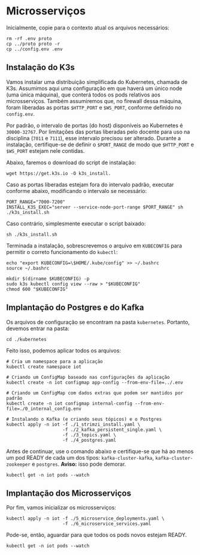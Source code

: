 # Microsserviços

Inicialmente, copie para o contexto atual os arquivos necessários:

```shell
rm -rf .env proto
cp ../proto proto -r
cp ../config.env .env
```

## Instalação do K3s

Vamos instalar uma distribuição simplificada do Kubernetes, chamada de K3s. Assumimos aqui uma configuração em que haverá um único node (uma única máquina), que conterá todos os pods relativos aos microsserviços. Também assumiremos que, no firewall dessa máquina, foram liberadas as portas `$HTTP_PORT` e `$WS_PORT`, conforme definido no `config.env`.

Por padrão, o intervalo de portas (do host) disponíveis ao Kubernetes é `30000-32767`. Por limitações das portas liberadas pelo docente para uso na disciplina (`7011` e `7111`), esse intervalo precisou ser alterado. Durante a instalação, certifique-se de definir o `$PORT_RANGE` de modo que `$HTTP_PORT` e `$WS_PORT` estejam nele contidas.

Abaixo, faremos o download do script de instalação:

```shell
wget https://get.k3s.io -O k3s_install.
```

Caso as portas liberadas estejam fora do intervalo padrão, executar conforme abaixo, modificando o intervalo se necessário:

```shell
PORT_RANGE="7000-7200"
INSTALL_K3S_EXEC="server --service-node-port-range $PORT_RANGE" sh ./k3s_install.sh
```

Caso contrário, simplesmente executar o script baixado:

```shell
sh ./k3s_install.sh
```

Terminada a instalação, sobrescrevemos o arquivo em `KUBECONFIG` para permitir o correto funcionamento do `kubectl`:

```shell
echo "export KUBECONFIG=\$HOME/.kube/config" >> ~/.bashrc
source ~/.bashrc

mkdir $(dirname $KUBECONFIG) -p
sudo k3s kubectl config view --raw > "$KUBECONFIG"
chmod 600 "$KUBECONFIG"
```

## Implantação do Postgres e do Kafka

Os arquivos de configuração se encontram na pasta `kubernetes`. Portanto, devemos entrar na pasta:

```shell
cd ./kubernetes
```

Feito isso, podemos aplicar todos os arquivos:

```shell
# Cria um namespace para a aplicação
kubectl create namespace iot

# Criando um ConfigMap baseado nas configurações da aplicação
kubectl create -n iot configmap app-config --from-env-file=../.env

# Criando um ConfigMap com dados extras que podem ser mantidos por padrão
kubectl create -n iot configmap internal-config --from-env-file=./0_internal_config.env

# Instalando o Kafka (e criando seus tópicos) e o Postgres
kubectl apply -n iot -f ./1_strimzi_install.yaml \
                     -f ./2_kafka_persistent_single.yaml \
                     -f ./3_topics.yaml \
                     -f ./4_postgres.yaml
```

Antes de continuar, use o comando abaixo e certifique-se que há ao menos um pod READY de cada um dos tipos: `kafka-cluster-kafka`, `kafka-cluster-zookeeper` e `postgres`. **Aviso:** isso pode demorar.

```shell
kubectl get -n iot pods --watch
```

## Implantação dos Microsserviços

Por fim, vamos inicializar os microsserviços:

```shell
kubectl apply -n iot -f ./5_microservice_deployments.yaml \
                     -f ./6_microservice_services.yaml
```

Pode-se, então, aguardar para que todos os pods novos estejam READY.

```shell
kubectl get -n iot pods --watch
```